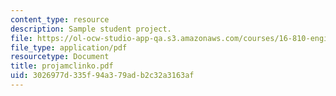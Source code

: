 ```yaml
---
content_type: resource
description: Sample student project.
file: https://ol-ocw-studio-app-qa.s3.amazonaws.com/courses/16-810-engineering-design-and-rapid-prototyping-january-iap-2007/3026977d335f94a379adb2c32a3163af_projamclinko.pdf
file_type: application/pdf
resourcetype: Document
title: projamclinko.pdf
uid: 3026977d-335f-94a3-79ad-b2c32a3163af
---
```

